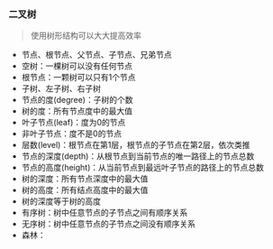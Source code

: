 ### 二叉树

> 使用树形结构可以大大提高效率

* 节点、根节点、父节点、子节点、兄弟节点
* 空树：一棵树可以没有任何节点
* 根节点：一颗树可以只有1个节点
* 子树、左子树、右子树
* 节点的度(degree)：子树的个数
* 树的度：所有节点度中的最大值
* 叶子节点(leaf)：度为0的节点
* 非叶子节点：度不是0的节点
* 层数(level)：根节点在第1层，根节点的子节点在第2层，依次类推
* 节点的深度(depth)：从根节点到当前节点的唯一路径上的节点总数
* 节点的高度(height)：从当前节点到最远叶子节点的路径上的节点总数
* 树的深度：所有节点深度中的最大值
* 树的高度：所有结点高度中的最大值
* 树的深度等于树的高度
* 有序树：树中任意节点的子节点之间有顺序关系
* 无序树：树中任意节点的子节点之间没有顺序关系
* 森林：